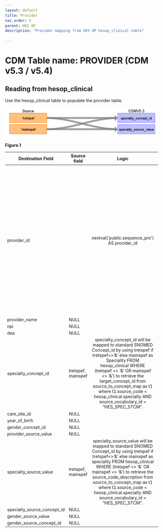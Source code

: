```yaml
---
layout: default
title: Provider
nav_order: 5
parent: HES OP
description: "Provider mapping from HES OP hesop_clinical table"

---
```


# CDM Table name: PROVIDER (CDM v5.3 / v5.4)

## Reading from hesop_clinical

Use the hesop_clinical table to populate the provider table. 

![](images/image5.png)

**Figure.1**

| Destination Field | Source field | Logic | Comment field |
| --- | --- | :---: | --- |
| provider_id | | nextval('public.sequence_pro') AS provider_id| A sequence named "sequence_pro" is created in the public schema to uniquely generate "provider_id"s. It initializes by fetching the highest ID from the _max_ids table where "tbl_name" equals "provider". This table, located in the schema to be linked to the target schema, stores the maximum IDs for all CDM tables to help set the starting point for the next ID in a given sequence.|
| provider_name | NULL |  |  |
| npi | NULL |  |  |
| dea |NULL  |  |  |
| specialty_concept_id | tretspef, mainspef | specialty_concept_id will be mapped to standard SNOMED Concept_id by using tretspef if tretspef<>‘&’ else mainspef as Speciality FROM hesop_clinical WHERE (tretspef <> ‘&’ OR mainspef <> ‘&’) to retrieve the target_concept_id from source_to_concept_map as t1 where t1.source_code = hesop_clinical.specialty AND source_vocabulary_id = “HES_SPEC_STCM”.||
| care_site_id | NULL| | |
| year_of_birth | NULL |  |  |
| gender_concept_id | NULL | |  |
| provider_source_value | NULL |  | |
| specialty_source_value | tretspef, mainspef | specialty_source_value will be mapped to standard SNOMED Concept_id by using tretspef if tretspef<>‘&’ else mainspef as speciality FROM hesop_clinical WHERE (tretspef <> ‘&’ OR mainspef <> ‘&’) to retrieve the source_code_description from source_to_concept_map as t1 where t1.source_code = hesop_clinical.specialty AND source_vocabulary_id = “HES_SPEC_STCM”.||
| specialty_source_concept_id |NULL  |  | |
| gender_source_value | NULL| |  |
| gender_source_concept_id | NULL |  | |